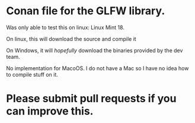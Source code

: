 # Conan file for the GLFW library.

Was only able to test this on linux: Linux Mint 18.

On linux, this will download the source and compile it

On Windows, it will *hopefully* download the binaries provided by the dev team.

No implementation for MacoOS. I do not have a Mac so I have no idea how to compile stuff on it.

# Please submit pull requests if you can improve this.

